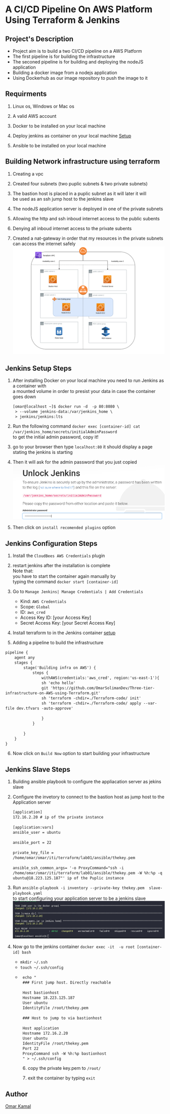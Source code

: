 # A CI/CD Pipeline On AWS Platform Using Terraform & Jenkins

## Project's Description

- Project aim is to build a two CI/CD pipeline on a AWS Platform
- The first pipeline is for building the infrastructure
- The seconed pipeline is for building and deploying the nodeJS application
- Building a docker image from a nodejs application
- Using Dockerhub as our image repository to push the image to it

## Requirments

1. Linux os, Windows or Mac os

2. A valid AWS account

3. Docker to be installed on your local machine

4. Deploy jenkins as container on your local machine [ Setup ](https://davelms.medium.com/run-jenkins-in-a-docker-container-part-1-docker-in-docker-7ca75262619d)

5. Ansible to be installed on your local machine

## Building Network infrastructure using terraform

1. Creating a vpc

2. Created four subnets (two puplic subnets & two private subnets)

3. The bastion host is placed in a puplic subnet as it will later it will <br />
   be used as an ssh jump host to the jenkins slave

4. The nodeJS application server is deployed in one of the private subnets

5. Allowing the http and ssh inboud internet access to the public subents

6. Denying all inboud internet access to the private subents

7. Created a nat-gateway in order that my resources in the private subnets <br />
   can access the internet safely<br />
   ![](./images/network.png "The example")

## Jenkins Setup Steps

1. After installing Docker on your local machine you need to run Jenkins as a container with <br />
   a mounted volume in order to presist your data in case the container goes down <br />
   ```
   [omar@localhost ~]$ docker run -d  -p 80:8080 \
    > --volume jenkins-data:/var/jenkins_home \
    > jenkins/jenkins:lts
   ```
2. Run the following command `docker exec [container-id] cat /var/jenkins_home/secrets/initialAdminPassword` <br />
   to get the initial admin password, copy it!

3. go to your browser then type `localhost:80` it should display a page stating the jenkins is starting <br />

4. Then it will ask for the admin password that you just copied <br />
   ![](./images/jenkins.png "The example")

5. Then click on `install recomended plugins` option

## Jenkins Configuration Steps

1. Install the `CloudBees AWS Credentials` plugin

2. restart jenkins after the installation is complete <br>
   Note that: <br />
   you have to start the container again manually by <br />
   typing the command `docker start [container-id]`

3. Go to `Manage Jenkins| Manage Credentials | Add Credentials`

   - Kind: `AWS Credentials`
   - Scope: `Global`
   - ID: `aws_cred`
   - Access Key ID: [your Access Key]
   - Secret Access Key: [your Secret Access Key]

4. Install terraform to in the Jenkins container [setup](https://learn.hashicorp.com/tutorials/terraform/install-cli)<br />

5. Adding a pipeline to build the infrastructure

```
pipeline {
    agent any
    stages {
        stage('Building infra on AWS') {
            steps {
				withAWS(credentials:'aws_cred', region:'us-east-1'){
                sh 'echo hello'
                git 'https://github.com/OmarSolimanDev/Three-tier-infrastructure-on-AWS-using-Terraform.git'
				sh 'terraform -chdir=./Terraform-code/ init'
				sh 'terraform -chdir=./Terraform-code/ apply --var-file dev.tfvars -auto-approve'

				}
            }

        }
    }
}
```

6. Now click on `Build Now` option to start building your infrastructure

## Jenkins Slave Steps

1. Building ansible playbook to configure the appliacation server as jekins slave

2. Configure the invetory to connect to the bastion host as jump host to the <br />
   Application server

   ```
   [application]
   172.16.2.20 # ip of the private instance

   [application:vars]
   ansible_user = ubuntu

   ansible_port = 22

   private_key_file = /home/omar/omar/iti/terraform/lab01/ansible/thekey.pem

   ansible_ssh_common_args= '-o ProxyCommand="ssh -i /home/omar/omar/iti/terraform/lab01/ansible/thekey.pem -W %h:%p -q ubuntu@18.223.125.187"' ip of the Puplic instance

   ```
3. Run `ansible-playbook -i inventory --private-key thekey.pem  slave-playbook.yaml` <br />
   to start configuring your application server to be a jenkins slave <br />
   ![](./images/ansible.png "The example")

4. Now go to the jenkins container `docker exec -it  -u root [container-id] bash` <br />
   * `mkdir ~/.ssh`
   * `touch ~/.ssh/config`
   * ``` 
      echo "
      ### First jump host. Directly reachable

      Host bastionhost
      Hostname 18.223.125.187
      User ubuntu
      IdentityFile /root/thekey.pem

      ### Host to jump to via bastionhost

      Host application
      Hostname 172.16.2.20
      User ubuntu
      IdentityFile /root/thekey.pem
      Port 22
      ProxyCommand ssh -W %h:%p bastionhost
      " > ~/.ssh/config
      ```
      6. copy the private key.pem to `/root/`

      7. exit the container by typing `exit`
## Author

[Omar Kamal ](https://www.linkedin.com/in/omar-soliman-617188208/)
